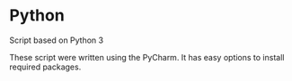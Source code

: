 # Python
Script based on Python 3


These script were written using the PyCharm.
It has easy options to install required packages.
